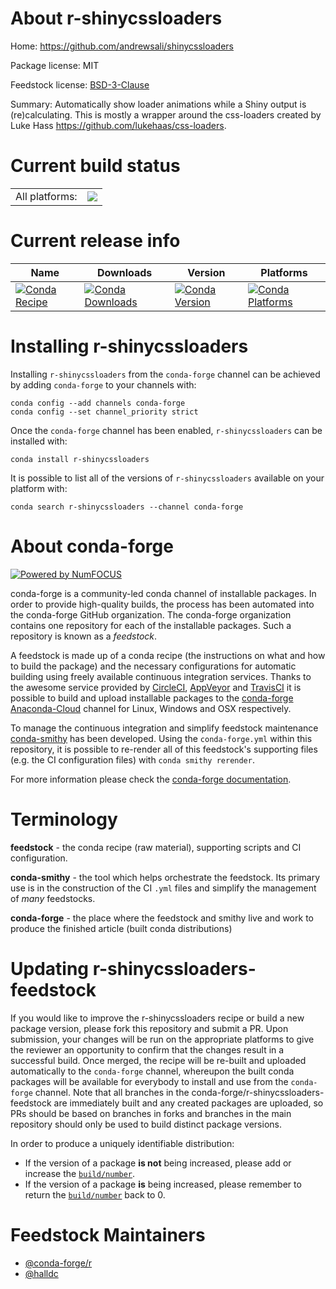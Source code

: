 About r-shinycssloaders
=======================

Home: https://github.com/andrewsali/shinycssloaders

Package license: MIT

Feedstock license: [BSD-3-Clause](https://github.com/conda-forge/r-shinycssloaders-feedstock/blob/master/LICENSE.txt)

Summary: Automatically show loader animations while a Shiny output is (re)calculating. This is mostly a wrapper around the css-loaders created by Luke Hass <https://github.com/lukehaas/css-loaders>.

Current build status
====================


<table><tr><td>All platforms:</td>
    <td>
      <a href="https://dev.azure.com/conda-forge/feedstock-builds/_build/latest?definitionId=4531&branchName=master">
        <img src="https://dev.azure.com/conda-forge/feedstock-builds/_apis/build/status/r-shinycssloaders-feedstock?branchName=master">
      </a>
    </td>
  </tr>
</table>

Current release info
====================

| Name | Downloads | Version | Platforms |
| --- | --- | --- | --- |
| [![Conda Recipe](https://img.shields.io/badge/recipe-r--shinycssloaders-green.svg)](https://anaconda.org/conda-forge/r-shinycssloaders) | [![Conda Downloads](https://img.shields.io/conda/dn/conda-forge/r-shinycssloaders.svg)](https://anaconda.org/conda-forge/r-shinycssloaders) | [![Conda Version](https://img.shields.io/conda/vn/conda-forge/r-shinycssloaders.svg)](https://anaconda.org/conda-forge/r-shinycssloaders) | [![Conda Platforms](https://img.shields.io/conda/pn/conda-forge/r-shinycssloaders.svg)](https://anaconda.org/conda-forge/r-shinycssloaders) |

Installing r-shinycssloaders
============================

Installing `r-shinycssloaders` from the `conda-forge` channel can be achieved by adding `conda-forge` to your channels with:

```
conda config --add channels conda-forge
conda config --set channel_priority strict
```

Once the `conda-forge` channel has been enabled, `r-shinycssloaders` can be installed with:

```
conda install r-shinycssloaders
```

It is possible to list all of the versions of `r-shinycssloaders` available on your platform with:

```
conda search r-shinycssloaders --channel conda-forge
```


About conda-forge
=================

[![Powered by NumFOCUS](https://img.shields.io/badge/powered%20by-NumFOCUS-orange.svg?style=flat&colorA=E1523D&colorB=007D8A)](http://numfocus.org)

conda-forge is a community-led conda channel of installable packages.
In order to provide high-quality builds, the process has been automated into the
conda-forge GitHub organization. The conda-forge organization contains one repository
for each of the installable packages. Such a repository is known as a *feedstock*.

A feedstock is made up of a conda recipe (the instructions on what and how to build
the package) and the necessary configurations for automatic building using freely
available continuous integration services. Thanks to the awesome service provided by
[CircleCI](https://circleci.com/), [AppVeyor](https://www.appveyor.com/)
and [TravisCI](https://travis-ci.com/) it is possible to build and upload installable
packages to the [conda-forge](https://anaconda.org/conda-forge)
[Anaconda-Cloud](https://anaconda.org/) channel for Linux, Windows and OSX respectively.

To manage the continuous integration and simplify feedstock maintenance
[conda-smithy](https://github.com/conda-forge/conda-smithy) has been developed.
Using the ``conda-forge.yml`` within this repository, it is possible to re-render all of
this feedstock's supporting files (e.g. the CI configuration files) with ``conda smithy rerender``.

For more information please check the [conda-forge documentation](https://conda-forge.org/docs/).

Terminology
===========

**feedstock** - the conda recipe (raw material), supporting scripts and CI configuration.

**conda-smithy** - the tool which helps orchestrate the feedstock.
                   Its primary use is in the construction of the CI ``.yml`` files
                   and simplify the management of *many* feedstocks.

**conda-forge** - the place where the feedstock and smithy live and work to
                  produce the finished article (built conda distributions)


Updating r-shinycssloaders-feedstock
====================================

If you would like to improve the r-shinycssloaders recipe or build a new
package version, please fork this repository and submit a PR. Upon submission,
your changes will be run on the appropriate platforms to give the reviewer an
opportunity to confirm that the changes result in a successful build. Once
merged, the recipe will be re-built and uploaded automatically to the
`conda-forge` channel, whereupon the built conda packages will be available for
everybody to install and use from the `conda-forge` channel.
Note that all branches in the conda-forge/r-shinycssloaders-feedstock are
immediately built and any created packages are uploaded, so PRs should be based
on branches in forks and branches in the main repository should only be used to
build distinct package versions.

In order to produce a uniquely identifiable distribution:
 * If the version of a package **is not** being increased, please add or increase
   the [``build/number``](https://docs.conda.io/projects/conda-build/en/latest/resources/define-metadata.html#build-number-and-string).
 * If the version of a package **is** being increased, please remember to return
   the [``build/number``](https://docs.conda.io/projects/conda-build/en/latest/resources/define-metadata.html#build-number-and-string)
   back to 0.

Feedstock Maintainers
=====================

* [@conda-forge/r](https://github.com/conda-forge/r/)
* [@halldc](https://github.com/halldc/)

